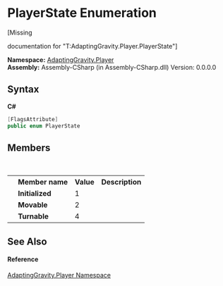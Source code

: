 # PlayerState Enumeration
 

\[Missing <summary> documentation for "T:AdaptingGravity.Player.PlayerState"\]

**Namespace:**&nbsp;<a href="7de7150f-98d4-50a6-2163-3aefeb3dc66b">AdaptingGravity.Player</a><br />**Assembly:**&nbsp;Assembly-CSharp (in Assembly-CSharp.dll) Version: 0.0.0.0

## Syntax

**C#**<br />
``` C#
[FlagsAttribute]
public enum PlayerState
```


## Members
&nbsp;<table><tr><th></th><th>Member name</th><th>Value</th><th>Description</th></tr><tr><td /><td target="F:AdaptingGravity.Player.PlayerState.Initialized">**Initialized**</td><td>1</td><td /></tr><tr><td /><td target="F:AdaptingGravity.Player.PlayerState.Movable">**Movable**</td><td>2</td><td /></tr><tr><td /><td target="F:AdaptingGravity.Player.PlayerState.Turnable">**Turnable**</td><td>4</td><td /></tr></table>

## See Also


#### Reference
<a href="7de7150f-98d4-50a6-2163-3aefeb3dc66b">AdaptingGravity.Player Namespace</a><br />